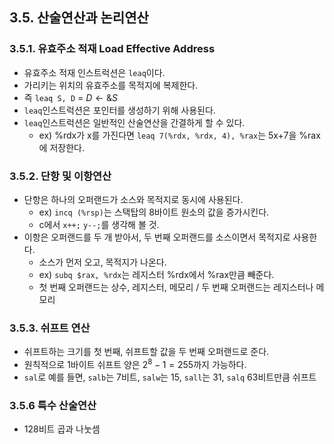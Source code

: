 
## 3.5. 산술연산과 논리연산
### 3.5.1. 유효주소 적재 Load Effective Address
* 유효주소 적재 인스트럭션은 `leaq`이다.
* 가리키는 위치의 유효주소를 목적지에 복제한다.
* 즉 `leaq S, D` = $D \gets \&S$
* `leaq`인스트럭션은 포인터를 생성하기 위해 사용된다.
* `leaq`인스트럭션은 일반적인 산술연산을 간결하게 할 수 있다.
  * ex) %rdx가 x를 가진다면 `leaq 7(%rdx, %rdx, 4), %rax`는 5x+7을 %rax에 저장한다.


### 3.5.2. 단항 및 이항연산
* 단항은 하나의 오퍼랜드가 소스와 목적지로 동시에 사용된다.
  * ex) `incq (%rsp)`는 스택탑의 8바이트 원소의 값을 증가시킨다.
  * c에서 `x++;` `y--;`를 생각해 볼 것.
* 이항은 오퍼랜드를 두 개 받아서, 두 번째 오퍼랜드를 소스이면서 목적지로 사용한다.
  * 소스가 먼저 오고, 목적지가 나온다.
  * ex) `subq $rax, %rdx`는 레지스터 %rdx에서 %rax만큼 빼준다.
  * 첫 번째 오퍼랜드는 상수, 레지스터, 메모리 / 두 번째 오퍼랜드는 레지스터나 메모리

### 3.5.3. 쉬프트 연산
* 쉬프트하는 크기를 첫 번째, 쉬프트할 값을 두 번째 오퍼랜드로 준다.
* 원칙적으로 1바이트 쉬프트 양은 $2^8-1 = 255$까지 가능하다.
* `sal`로 예를 들면, `salb`는 7비트, `salw`는 15, `sall`는 31, `salq` 63비트만큼 쉬프트

### 3.5.6 특수 산술연산
* 128비트 곱과 나눗셈
